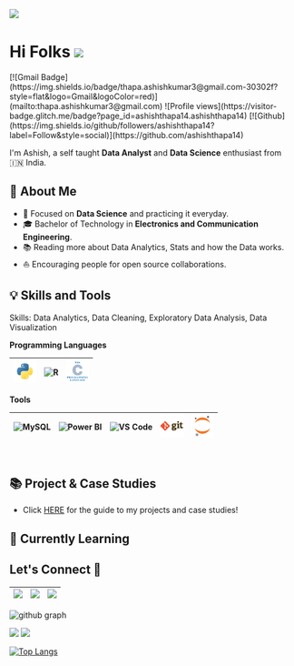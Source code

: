 ![](#banner)

<h1> Hi Folks <img  src="(https://raw.githubusercontent.com/ABSphreak/ABSphreak/master/gifs/Hi.gif)"  width="30px"></h1>
[![Gmail Badge](https://img.shields.io/badge/thapa.ashishkumar3@gmail.com-30302f?style=flat&logo=Gmail&logoColor=red)](mailto:thapa.ashishkumar3@gmail.com)
![Profile views](https://visitor-badge.glitch.me/badge?page_id=ashishthapa14.ashishthapa14)
[![Github](https://img.shields.io/github/followers/ashishthapa14?label=Follow&style=social)](https://github.com/ashishthapa14)

I'm Ashish, a self taught **Data Analyst** and **Data Science** enthusiast from 🇮🇳 India. 

## 📃 About Me 
* 🧐   Focused on **Data Science** and practicing it everyday.
* 🎓   Bachelor of Technology in **Electronics and Communication Engineering**.
* 📚   Reading more about Data Analytics, Stats and how the Data works.
* ⛵   Encouraging people for open source collaborations.

## 💡 Skills and Tools

Skills: Data Analytics, Data Cleaning, Exploratory Data Analysis, Data Visualization

**Programming Languages**

<img title="Python" alt="Python" width="40px" src="https://raw.githubusercontent.com/github/explore/master/topics/python/python.png" />|<img title="R" alt="R" width="40px" src="https://raw.githubusercontent.com/github/explore/master/topics/javascript/R.png">|<img title="C" alt="C" width="40px" src="https://raw.githubusercontent.com/github/explore/master/topics/c/c.png">
|--|--|--|

**Tools**

<img title="MySQL" alt="MySQL" width="40px" src="https://raw.githubusercontent.com/github/explore/master/topics/ubuntu/MySQL.png">|<img title="Power BI" alt="Power BI" width="40px" src="https://s3.amazonaws.com/ohmyzsh/powerbi.png">|<img title="VS Code" alt="VS Code" width="40px" src="https://img.icons8.com/fluent/48/000000/visual-studio-code-2019.png">|<img title="git" alt="git" width="40px" src="https://raw.githubusercontent.com/github/explore/master/topics/git/git.png">|<img title="Jupyter Notebook" alt="Jupyter" width="40px" src="https://raw.githubusercontent.com/github/explore/master/topics/jupyter-notebook/jupyter-notebook.png">
|--|--|--|--|--|
<br>
 
  
## 📚 Project & Case Studies
+ Click [HERE]() for the guide to my projects and case studies!

## 🌱 Currently Learning 

## Let's Connect :handshake:

<a href="https://www.linkedin.com/in/ashishthapa14/"><img src="https://cdn2.iconfinder.com/data/icons/social-media-2285/512/1_Linkedin_unofficial_colored_svg-128.png" width="40"></a>|<a href="mailto:thapa.ashishkumar3@gmail.com"><img src="https://image.flaticon.com/icons/svg/281/281769.svg" width="40"></a>|<a href="https://www.kaggle.com/ashishthapa14/"><img src="https://www.vectorlogo.zone/logos/kaggle/kaggle-icon.svg" width="40"></a>
|--|--|--|

![github graph](https://activity-graph.herokuapp.com/graph?username=ashishthapa14&theme=react-dark)

<img src = "https://github-readme-streak-stats.herokuapp.com?user=ashishthapa14&theme=dark&hide_border=false" width = 500>

<img src = "https://github-readme-stats.vercel.app/api?username=ashishthapa14&show_icons=true&theme=dark" width = 500>

[![Top Langs](https://github-readme-stats.vercel.app/api/top-langs/?username=ashishthapa14&theme=dark)](https://github.com/ashishthapa14/github-readme-stats)







